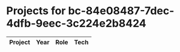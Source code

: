 # Projects for bc-84e08487-7dec-4dfb-9eec-3c224e2b8424

| Project | Year | Role | Tech |
|---|---|---|---|

